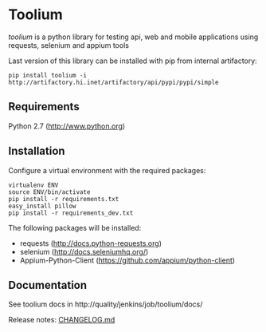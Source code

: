 Toolium
=======

*toolium* is a python library for testing api, web and mobile applications using requests, selenium and appium tools

Last version of this library can be installed with pip from internal artifactory:
```
pip install toolium -i http://artifactory.hi.inet/artifactory/api/pypi/pypi/simple
```

Requirements
------------

Python 2.7 (http://www.python.org)

Installation
------------

Configure a virtual environment with the required packages:

```
virtualenv ENV
source ENV/bin/activate
pip install -r requirements.txt
easy_install pillow
pip install -r requirements_dev.txt
```

The following packages will be installed:
  * requests (http://docs.python-requests.org)
  * selenium (http://docs.seleniumhq.org/)
  * Appium-Python-Client (https://github.com/appium/python-client)

Documentation
-------------

See toolium docs in http://quality/jenkins/job/toolium/docs/

Release notes: [CHANGELOG.md](/CHANGELOG.md)
